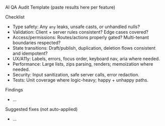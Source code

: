 AI QA Audit Template (paste results here per feature)

Checklist
- Type safety: Any `any` leaks, unsafe casts, or unhandled nulls?
- Validation: Client + server rules consistent? Edge cases covered?
- Access/permissions: Routes/actions properly gated? Multi-tenant boundaries respected?
- State transitions: Draft/publish, duplication, deletion flows consistent and idempotent?
- UX/A11y: Labels, errors, focus order, keyboard nav, aria where needed.
- Performance: Large lists, zips parsing, renders; memoization where needed.
- Security: Input sanitization, safe server calls, error redaction.
- Tests: Unit coverage where logic-heavy; happy + unhappy paths.

Findings
- ...

Suggested fixes (not auto-applied)
- ...


